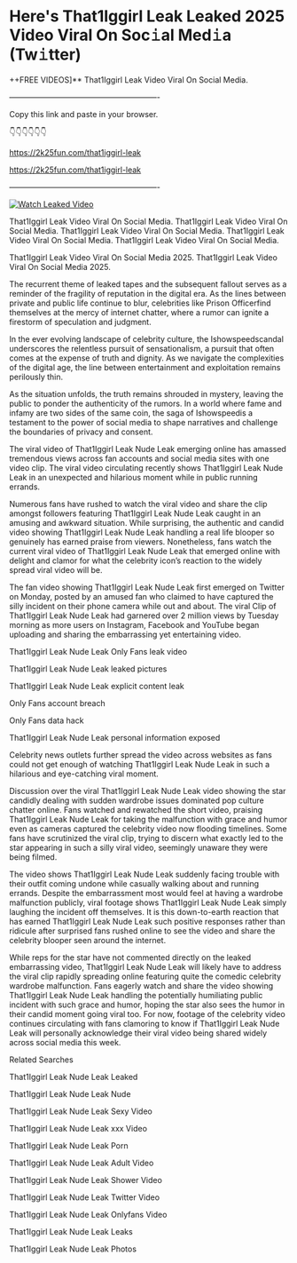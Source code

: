 # Here's That1Iggirl Leak Leaked 2025 Video Viral On Soc𝚒al Med𝚒a (Tw𝚒tter)

++FREE VIDEOS]** That1Iggirl Leak Video Viral On Social Media.

———————————————————-

Copy this link and paste in your browser.

👇👇👇👇👇👇

https://2k25fun.com/that1iggirl-leak

https://2k25fun.com/that1iggirl-leak

———————————————————-

[![Watch Leaked Video](https://miro.medium.com/v2/resize:fit:828/format:webp/1*cilzJN44JGOrTw9NJCrNHA.gif "Watch Leaked Video")](https://2k25fun.com/that1iggirl-leak)

That1Iggirl Leak Video Viral On Social Media. That1Iggirl Leak Video Viral On Social Media. That1Iggirl Leak Video Viral On Social Media. That1Iggirl Leak Video Viral On Social Media. That1Iggirl Leak Video Viral On Social Media.

That1Iggirl Leak Video Viral On Social Media 2025. That1Iggirl Leak Video Viral On Social Media 2025.

The recurrent theme of leaked tapes and the subsequent fallout serves as a reminder of the fragility of reputation in the digital era. As the lines between private and public life continue to blur, celebrities like Prison Officerfind themselves at the mercy of internet chatter, where a rumor can ignite a firestorm of speculation and judgment.

In the ever evolving landscape of celebrity culture, the Ishowspeedscandal underscores the relentless pursuit of sensationalism, a pursuit that often comes at the expense of truth and dignity. As we navigate the complexities of the digital age, the line between entertainment and exploitation remains perilously thin.

As the situation unfolds, the truth remains shrouded in mystery, leaving the public to ponder the authenticity of the rumors. In a world where fame and infamy are two sides of the same coin, the saga of Ishowspeedis a testament to the power of social media to shape narratives and challenge the boundaries of privacy and consent.

The viral video of That1Iggirl Leak Nude Leak emerging online has amassed tremendous views across fan accounts and social media sites with one video clip. The viral video circulating recently shows That1Iggirl Leak Nude Leak in an unexpected and hilarious moment while in public running errands.

Numerous fans have rushed to watch the viral video and share the clip amongst followers featuring That1Iggirl Leak Nude Leak caught in an amusing and awkward situation. While surprising, the authentic and candid video showing That1Iggirl Leak Nude Leak handling a real life blooper so genuinely has earned praise from viewers. Nonetheless, fans watch the current viral video of That1Iggirl Leak Nude Leak that emerged online with delight and clamor for what the celebrity icon’s reaction to the widely spread viral video will be.

The fan video showing That1Iggirl Leak Nude Leak first emerged on Twitter on Monday, posted by an amused fan who claimed to have captured the silly incident on their phone camera while out and about. The viral Clip of That1Iggirl Leak Nude Leak had garnered over 2 million views by Tuesday morning as more users on Instagram, Facebook and YouTube began uploading and sharing the embarrassing yet entertaining video.

That1Iggirl Leak Nude Leak Only Fans leak video

That1Iggirl Leak Nude Leak leaked pictures

That1Iggirl Leak Nude Leak explicit content leak

Only Fans account breach

Only Fans data hack

That1Iggirl Leak Nude Leak personal information exposed

Celebrity news outlets further spread the video across websites as fans could not get enough of watching That1Iggirl Leak Nude Leak in such a hilarious and eye-catching viral moment.

Discussion over the viral That1Iggirl Leak Nude Leak video showing the star candidly dealing with sudden wardrobe issues dominated pop culture chatter online. Fans watched and rewatched the short video, praising That1Iggirl Leak Nude Leak for taking the malfunction with grace and humor even as cameras captured the celebrity video now flooding timelines. Some fans have scrutinized the viral clip, trying to discern what exactly led to the star appearing in such a silly viral video, seemingly unaware they were being filmed.

The video shows That1Iggirl Leak Nude Leak suddenly facing trouble with their outfit coming undone while casually walking about and running errands. Despite the embarrassment most would feel at having a wardrobe malfunction publicly, viral footage shows That1Iggirl Leak Nude Leak simply laughing the incident off themselves. It is this down-to-earth reaction that has earned That1Iggirl Leak Nude Leak such positive responses rather than ridicule after surprised fans rushed online to see the video and share the celebrity blooper seen around the internet.

While reps for the star have not commented directly on the leaked embarrassing video, That1Iggirl Leak Nude Leak will likely have to address the viral clip rapidly spreading online featuring quite the comedic celebrity wardrobe malfunction. Fans eagerly watch and share the video showing That1Iggirl Leak Nude Leak handling the potentially humiliating public incident with such grace and humor, hoping the star also sees the humor in their candid moment going viral too. For now, footage of the celebrity video continues circulating with fans clamoring to know if That1Iggirl Leak Nude Leak will personally acknowledge their viral video being shared widely across social media this week.

Related Searches

That1Iggirl Leak Nude Leak Leaked

That1Iggirl Leak Nude Leak Nude

That1Iggirl Leak Nude Leak Sexy Video

That1Iggirl Leak Nude Leak xxx Video

That1Iggirl Leak Nude Leak Porn

That1Iggirl Leak Nude Leak Adult Video

That1Iggirl Leak Nude Leak Shower Video

That1Iggirl Leak Nude Leak Twitter Video

That1Iggirl Leak Nude Leak Onlyfans Video

That1Iggirl Leak Nude Leak Leaks

That1Iggirl Leak Nude Leak Photos